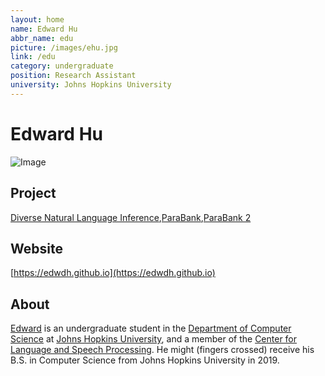```yaml
---
layout: home
name: Edward Hu
abbr_name: edu
picture: /images/ehu.jpg
link: /edu
category: undergraduate
position: Research Assistant
university: Johns Hopkins University
---
```


# Edward Hu

![Image](/images/edu.jpg)

## Project

[Diverse Natural Language Inference](http://decomp.io/projects/diverse-natural-language-inference/),[ParaBank](http://decomp.io/projects/parabank/),[ParaBank 2](http://decomp.io/projects/parabank2/)

## Website

[https://edwdh.github.io](https://edwdh.github.io)

## About

[Edward](https://edwdh.github.io/) is an undergraduate student in the [Department of Computer Science](https://www.cs.jhu.edu/) at [Johns Hopkins University](https://www.jhu.edu/), and a member of the [Center for Language and Speech Processing](https://www.clsp.jhu.edu/). He might (fingers crossed) receive his B.S. in Computer Science from Johns Hopkins University in 2019.
